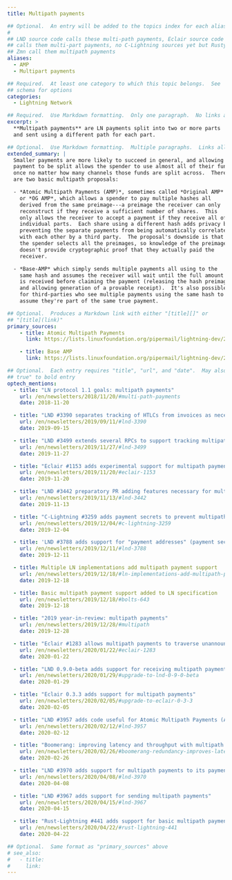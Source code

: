 ```yaml
---
title: Multipath payments

## Optional.  An entry will be added to the topics index for each alias
#
## LND source code calls these multi-path payments, Eclair source code
## calls them multi-part payments, no C-Lightning sources yet but Rusty and
## Zmn call them multipath payments
aliases:
  - AMP
  - Multipart payments

## Required.  At least one category to which this topic belongs.  See
## schema for options
categories:
  - Lightning Network

## Required.  Use Markdown formatting.  Only one paragraph.  No links allowed.
excerpt: >
  **Multipath payments** are LN payments split into two or more parts
  and sent using a different path for each part.

## Optional.  Use Markdown formatting.  Multiple paragraphs.  Links allowed.
extended_summary: |
  Smaller payments are more likely to succeed in general, and allowing a
  payment to be split allows the spender to use almost all of their funds at
  once no matter how many channels those funds are split across.  There
  are two basic multipath proposals:

  - *Atomic Multipath Payments (AMP)*, sometimes called *Original AMP*
    or *OG AMP*, which allows a spender to pay multiple hashes all
    derived from the same preimage---a preimage the receiver can only
    reconstruct if they receive a sufficient number of shares.  This
    only allows the receiver to accept a payment if they receive all of the
    individual parts.  Each share using a different hash adds privacy by
    preventing the separate payments from being automatically correlated
    with each other by a third party.  The proposal's downside is that
    the spender selects all the preimages, so knowledge of the preimage
    doesn't provide cryptographic proof that they actually paid the
    receiver.

  - *Base-AMP* which simply sends multiple payments all using to the
    same hash and assumes the receiver will wait until the full amount
    is received before claiming the payment (releasing the hash preimage
    and allowing generation of a provable receipt).  It's also possible
    for third-parties who see multiple payments using the same hash to
    assume they're part of the same true payment.

## Optional.  Produces a Markdown link with either "[title][]" or
## "[title](link)"
primary_sources:
    - title: Atomic Multipath Payments
      link: https://lists.linuxfoundation.org/pipermail/lightning-dev/2018-February/000993.html

    - title: Base AMP
      link: https://lists.linuxfoundation.org/pipermail/lightning-dev/2018-November/001577.html

## Optional.  Each entry requires "title", "url", and "date".  May also use "feature:
## true" to bold entry
optech_mentions:
  - title: "LN protocol 1.1 goals: multipath payments"
    url: /en/newsletters/2018/11/20/#multi-path-payments
    date: 2018-11-20

  - title: "LND #3390 separates tracking of HTLCs from invoices as necessary for AMP"
    url: /en/newsletters/2019/09/11/#lnd-3390
    date: 2019-09-15

  - title: "LND #3499 extends several RPCs to support tracking multipath payments"
    url: /en/newsletters/2019/11/27/#lnd-3499
    date: 2019-11-27

  - title: "Eclair #1153 adds experimental support for multipath payments"
    url: /en/newsletters/2019/11/20/#eclair-1153
    date: 2019-11-20

  - title: "LND #3442 preparatory PR adding features necessary for multipath payments"
    url: /en/newsletters/2019/11/13/#lnd-3442
    date: 2019-11-13

  - title: "C-Lightning #3259 adds payment secrets to prevent multipath probing"
    url: /en/newsletters/2019/12/04/#c-lightning-3259
    date: 2019-12-04

  - title: 'LND #3788 adds support for "payment addresses" (payment secrets)'
    url: /en/newsletters/2019/12/11/#lnd-3788
    date: 2019-12-11

  - title: Multiple LN implementations add multipath payment support
    url: /en/newsletters/2019/12/18/#ln-implementations-add-multipath-payment-support
    date: 2019-12-18

  - title: Basic multipath payment support added to LN specification
    url: /en/newsletters/2019/12/18/#bolts-643
    date: 2019-12-18

  - title: "2019 year-in-review: multipath payments"
    url: /en/newsletters/2019/12/28/#multipath
    date: 2019-12-28

  - title: "Eclair #1283 allows multipath payments to traverse unannounced channels"
    url: /en/newsletters/2020/01/22/#eclair-1283
    date: 2020-01-22

  - title: "LND 0.9.0-beta adds support for receiving multipath payments"
    url: /en/newsletters/2020/01/29/#upgrade-to-lnd-0-9-0-beta
    date: 2020-01-29

  - title: "Eclair 0.3.3 adds support for multipath payments"
    url: /en/newsletters/2020/02/05/#upgrade-to-eclair-0-3-3
    date: 2020-02-05

  - title: "LND #3957 adds code useful for Atomic Multipath Payments (AMP) support"
    url: /en/newsletters/2020/02/12/#lnd-3957
    date: 2020-02-12

  - title: "Boomerang: improving latency and throughput with multipath payments"
    url: /en/newsletters/2020/02/26/#boomerang-redundancy-improves-latency-and-throughput-in-payment-channel-networks
    date: 2020-02-26

  - title: "LND #3970 adds support for multipath payments to its payment lifecycle"
    url: /en/newsletters/2020/04/08/#lnd-3970
    date: 2020-04-08

  - title: "LND #3967 adds support for sending multipath payments"
    url: /en/newsletters/2020/04/15/#lnd-3967
    date: 2020-04-15

  - title: "Rust-Lightning #441 adds support for basic multipath payments"
    url: /en/newsletters/2020/04/22/#rust-lightning-441
    date: 2020-04-22

## Optional.  Same format as "primary_sources" above
# see_also:
#   - title:
#     link:
---
```

